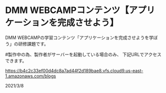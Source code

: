 # DMM WEBCAMPコンテンツ【アプリケーションを完成させよう】
DMM WEBCAMPの学習コンテンツ「アプリケーションを完成させようを学ぼう」の研修課題です。

#製作中の為、製作者がサーバーを起動している場合のみ、
下記URLでアクセスできます。

https://b4c2c33ef00d4dc8a7ad44f2d189bae8.vfs.cloud9.us-east-1.amazonaws.com/blogs

2021/3/8